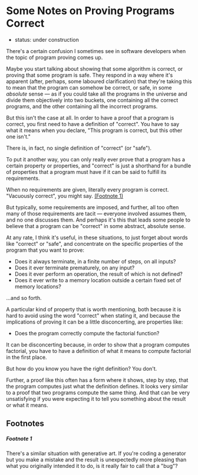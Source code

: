 Some Notes on Proving Programs Correct
======================================

*   status: under construction

There's a certain confusion I sometimes see in software
developers when the topic of program proving comes up.

Maybe you start talking about showing that some algorithm
is correct, or proving that some program is safe.  They
respond in a way where it's apparent (after, perhaps,
some laboured clarification) that they're taking this to
mean that the program can somehow be correct, or safe, in
some _absolute_ sense — as if you could take all the
programs in the universe and divide them objectively into
two buckets, one containing all the correct programs, and
the other containing all the incorrect programs.

But this isn't the case at all.  In order to have a proof
that a program is correct, you first need to have a
definition of "correct".  You have to say what it means when you
declare, "This program is correct, but this other one isn't."

There is, in fact, no single definition of "correct"
(or "safe").

To put it another way, you can only really ever prove that a
program has a certain property or properties, and "correct"
is just a shorthand for a bundle of properties that a program
must have if it can be said to fulfill its requirements.

When no requirements are given, literally every program
is correct.  "Vacuously correct", you might say.
[(Footnote 1)](#footnote-1)

But typically, some requirements are imposed, and further,
all too often many of those requirements are tacit — everyone
involved assumes them, and no one discusses them.  And perhaps
it's this that leads some people to believe that a program can be
"correct" in some abstract, absolute sense.

At any rate, I think it's useful, in these situations,
to just forget about words like "correct" or "safe",
and concentrate on the specific properties of the program
that you want to prove:

*   Does it always terminate, in a finite number of steps,
    on all inputs?
*   Does it ever terminate prematurely, on any input?
*   Does it ever perform an operation, the result of which
    is not defined?
*   Does it ever write to a memory location outside a
    certain fixed set of memory locations?

...and so forth.

A particular kind of property that is worth mentioning, both because
it is hard to avoid using the word "correct" when stating it, and
because the implications of proving it can be a little disconcerting,
are properties like:

*   Does the program correctly compute the factorial function?

It can be disconcerting because, in order to show
that a program computes factorial, you have to have a
definition of what it means to compute factorial in the
first place.

But how do you know you have the right definition?  You don't.

Further, a proof like this often has a form where it shows,
step by step, that the program computes just what the definition
defines.  It looks very similar to a proof that two programs
compute the same thing.  And that can be very unsatisfying
if you were expecting it to tell you something about the
result or what it means.

Footnotes
---------

##### Footnote 1

There's a similar situation with generative art.  If you're coding
a generator but you make a mistake and the result is unexpectedly
more pleasing than what you originally intended it to do, is it
really fair to call that a "bug"?
